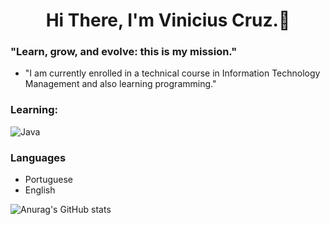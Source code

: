 <h1 style="text-align: center;">Hi There, I'm Vinicius Cruz.🤝</h1>


### "Learn, grow, and evolve: this is my mission."
- "I am currently enrolled in a technical course in Information Technology Management and also learning programming."

### Learning:
![Java](https://img.shields.io/badge/java-%23ED8B00.svg?style=for-the-badge&logo=openjdk&logoColor=white)

### Languages
- Portuguese
- English

![Anurag's GitHub stats](https://github-readme-stats.vercel.app/api?username=kruzvinicius&show_icons=true&theme=dark)
